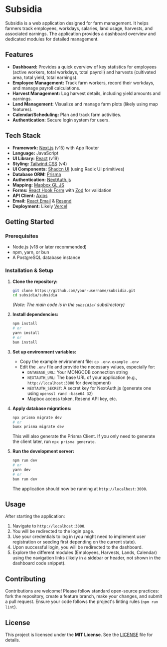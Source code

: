 # Subsidia

Subsidia is a web application designed for farm management. It helps farmers track employees, workdays, salaries, land usage, harvests, and associated earnings. The application provides a dashboard overview and dedicated modules for detailed management.

## Features

*   **Dashboard:** Provides a quick overview of key statistics for employees (active workers, total workdays, total payroll) and harvests (cultivated area, total yield, total earnings).
*   **Employee Management:** Track farm workers, record their workdays, and manage payroll calculations.
*   **Harvest Management:** Log harvest details, including yield amounts and earnings.
*   **Land Management:** Visualize and manage farm plots (likely using map features).
*   **Calendar/Scheduling:** Plan and track farm activities.
*   **Authentication:** Secure login system for users.

## Tech Stack

*   **Framework:** [Next.js](https://nextjs.org/) (v15) with App Router
*   **Language:** JavaScript
*   **UI Library:** [React](https://reactjs.org/) (v19)
*   **Styling:** [Tailwind CSS](https://tailwindcss.com/) (v4)
*   **UI Components:** [Shadcn UI](https://ui.shadcn.com/) (using Radix UI primitives)
*   **Database ORM:** [Prisma](https://www.prisma.io/)
*   **Authentication:** [NextAuth.js](https://next-auth.js.org/)
*   **Mapping:** [Mapbox GL JS](https://docs.mapbox.com/mapbox-gl-js/api/)
*   **Forms:** [React Hook Form](https://react-hook-form.com/) with [Zod](https://zod.dev/) for validation
*   **API Client:** [Axios](https://axios-http.com/)
*   **Email:** [React Email](https://react.email/) & [Resend](https://resend.com/)
*   **Deployment:** Likely [Vercel](https://vercel.com/)

## Getting Started

### Prerequisites

*   Node.js (v18 or later recommended)
*   npm, yarn, or bun
*   A PostgreSQL database instance

### Installation & Setup

1.  **Clone the repository:**
    ```bash
    git clone https://github.com/your-username/subsidia.git
    cd subsidia/subsidia 
    ```
    *(Note: The main code is in the `subsidia/` subdirectory)*

2.  **Install dependencies:**
    ```bash
    npm install 
    # or
    yarn install
    # or
    bun install 
    ```

3.  **Set up environment variables:**
    *   Copy the example environment file: `cp .env.example .env`
    *   Edit the `.env` file and provide the necessary values, especially for:
        *   `DATABASE_URL`: Your MONGODB connection string
        *   `NEXTAUTH_URL`: The base URL of your application (e.g., `http://localhost:3000` for development)
        *   `NEXTAUTH_SECRET`: A secret key for NextAuth.js (generate one using `openssl rand -base64 32`)
        *   Mapbox access token, Resend API key, etc.

4.  **Apply database migrations:**
    ```bash
    npx prisma migrate dev
    # or
    bunx prisma migrate dev
    ```
    This will also generate the Prisma Client. If you only need to generate the client later, run `npx prisma generate`.

5.  **Run the development server:**
    ```bash
    npm run dev
    # or
    yarn dev
    # or 
    bun run dev
    ```
    The application should now be running at `http://localhost:3000`.

## Usage

After starting the application:

1.  Navigate to `http://localhost:3000`.
2.  You will be redirected to the login page.
3.  Use your credentials to log in (you might need to implement user registration or seeding first depending on the current state).
4.  Upon successful login, you will be redirected to the dashboard.
5.  Explore the different modules (Employees, Harvests, Lands, Calendar) using the navigation links (likely in a sidebar or header, not shown in the dashboard code snippet).

## Contributing

Contributions are welcome! Please follow standard open-source practices: fork the repository, create a feature branch, make your changes, and submit a pull request. Ensure your code follows the project's linting rules (`npm run lint`).

## License

This project is licensed under the **MIT License**. See the [LICENSE](LICENSE) file for details.
